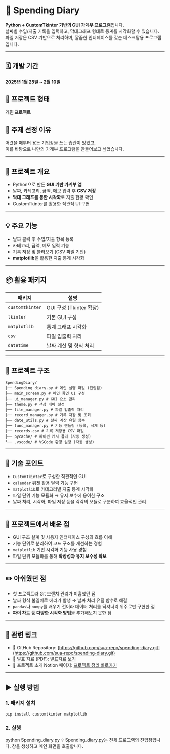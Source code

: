 # 💸 Spending Diary

**Python + CustomTkinter 기반의 GUI 가계부 프로그램**입니다.  
날짜별 수입/지출 기록을 입력하고, 막대그래프 형태로 통계를 시각화할 수 있습니다.  
파일 저장은 CSV 기반으로 처리하며, 깔끔한 인터페이스를 갖춘 데스크탑용 프로그램입니다.

---

## 🗓️ 개발 기간
**2025년 1월 25일 ~ 2월 10일**

## 👤 프로젝트 형태
**개인 프로젝트**

## 📝 주제 선정 이유
어렸을 때부터 용돈 기입장을 쓰는 습관이 있었고,  
이를 바탕으로 나만의 가계부 프로그램을 만들어보고 싶었습니다.

---

## 🎯 프로젝트 개요

- Python으로 만든 **GUI 기반 가계부 앱**
- 날짜, 카테고리, 금액, 메모 입력 후 **CSV 저장**
- **막대 그래프를 통한 시각화**로 지출 현황 확인
- CustomTkinter를 활용한 직관적 UI 구현

---

## 💡 주요 기능

- 날짜 클릭 후 수입/지출 항목 등록
- 카테고리, 금액, 메모 입력 기능
- 기록 저장 및 불러오기 (CSV 파일 기반)
- **matplotlib**을 활용한 지출 통계 시각화

---

## 📦 활용 패키지

| 패키지 | 설명 |
|--------|------|
| `customtkinter` | GUI 구성 (Tkinter 확장) |
| `tkinter` | 기본 GUI 구성 |
| `matplotlib` | 통계 그래프 시각화 |
| `csv` | 파일 입출력 처리 |
| `datetime` | 날짜 계산 및 형식 처리 |

---

## 📁 프로젝트 구조
```
SpendingDiary/
├── Spending_diary.py # 메인 실행 파일 (진입점)
├── main_screen.py # 메인 화면 UI 구성
├── ui_manager.py # GUI 요소 관리
├── theme.py # 색상 테마 설정
├── file_manager.py # 파일 입출력 처리
├── record_manager.py # 기록 저장 및 조회
├── date_utils.py # 날짜 계산 유틸 함수
├── func_manager.py # 기능 핸들링 (등록, 삭제 등)
├── records.csv # 기록 저장용 CSV 파일
├── pycache/ # 파이썬 캐시 폴더 (자동 생성)
└── .vscode/ # VSCode 환경 설정 (자동 생성)
```

---

## 🧩 기술 포인트

- `CustomTkinter`로 구성한 직관적인 GUI
- `calendar` 위젯 활용 달력 기능 구현
- `matplotlib`로 카테고리별 지출 통계 시각화
- 파일 단위 기능 모듈화 → 유지 보수에 용이한 구조
- 날짜 처리, 시각화, 파일 저장 등을 각각의 모듈로 구분하여 효율적인 관리

---

## 📌 프로젝트에서 배운 점

- GUI 구조 설계 및 사용자 인터페이스 구성의 흐름 이해
- 기능 단위로 분리하여 코드 구조를 개선하는 경험
- `matplotlib` 기반 시각화 기능 사용 경험
- 파일 단위 모듈화를 통해 **확장성과 유지 보수성 확보**

---

## ✏️ 아쉬웠던 점

- 첫 프로젝트라 Git 브랜치 관리가 미흡했던 점
- 날짜 형식 불일치로 에러가 발생 → 날짜 처리 유틸 함수로 해결
- `pandas`나 `numpy`를 배우기 전이라 데이터 처리를 딕셔너리 위주로만 구현한 점
- **파이 차트 등 다양한 시각화 방법**을 추가해보지 못한 점

---

## 🔗 관련 링크

- 📂 GitHub Repository: [https://github.com/sua-repo/spending-diary.git](https://github.com/sua-repo/spending-diary.git)  
- 📝 발표 자료 (PDF): [발표자료 보기](https://drive.google.com/file/d/1kiPCuj4XuML2g6M-4jFJtthR5U1m95Dc/view?usp=drive_link)  
- 📄 프로젝트 소개 Notion 페이지: [프로젝트 정리 바로가기](https://www.notion.so/Spending-Diary-238f8c4af4728099b70cf027e9e0cdb3)

---

## ▶️ 실행 방법

### 1. 패키지 설치
```bash
pip install customtkinter matplotlib
```

### 2. 실행
python Spending_diary.py
💡 Spending_diary.py는 전체 프로그램의 진입점입니다. 창을 생성하고 메인 화면을 호출합니다.
